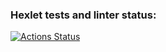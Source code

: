 ### Hexlet tests and linter status:
[![Actions Status](https://github.com/Helenspi/python-project-50/actions/workflows/hexlet-check.yml/badge.svg)](https://github.com/Helenspi/python-project-50/actions)